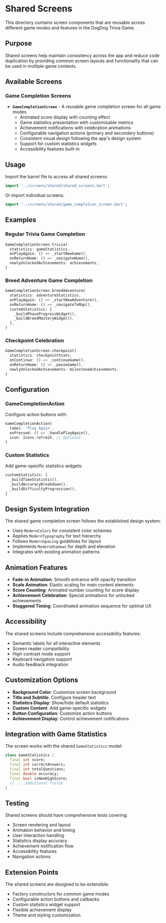 # Shared Screens

This directory contains screen components that are reusable across different game modes and features in the DogDog Trivia Game.

## Purpose

Shared screens help maintain consistency across the app and reduce code duplication by providing common screen layouts and functionality that can be used in multiple game contexts.

## Available Screens

### Game Completion Screens

- **`GameCompletionScreen`** - A reusable game completion screen for all game modes
  - Animated score display with counting effect
  - Game statistics presentation with customizable metrics
  - Achievement notifications with celebration animations
  - Configurable navigation actions (primary and secondary buttons)
  - Consistent visual design following the app's design system
  - Support for custom statistics widgets
  - Accessibility features built-in

## Usage

Import the barrel file to access all shared screens:

```dart
import '../screens/shared/shared_screens.dart';
```

Or import individual screens:

```dart
import '../screens/shared/game_completion_screen.dart';
```

## Examples

### Regular Trivia Game Completion
```dart
GameCompletionScreen.trivia(
  statistics: gameStatistics,
  onPlayAgain: () => _startNewGame(),
  onReturnHome: () => _navigateHome(),
  newlyUnlockedAchievements: achievements,
)
```

### Breed Adventure Game Completion
```dart
GameCompletionScreen.breedAdventure(
  statistics: adventureStatistics,
  onPlayAgain: () => _startNewAdventure(),
  onReturnHome: () => _navigateToMap(),
  customStatistics: [
    _buildPhaseProgressWidget(),
    _buildBreedMasteryWidget(),
  ],
)
```

### Checkpoint Celebration
```dart
GameCompletionScreen.checkpoint(
  statistics: checkpointStats,
  onContinue: () => _continueGame(),
  onReturnHome: () => _pauseGame(),
  newlyUnlockedAchievements: milestoneAchievements,
)
```

## Configuration

### GameCompletionAction
Configure action buttons with:
```dart
GameCompletionAction(
  label: 'Play Again',
  onPressed: () => _handlePlayAgain(),
  icon: Icons.refresh, // Optional
)
```

### Custom Statistics
Add game-specific statistics widgets:
```dart
customStatistics: [
  _buildTimeStatistic(),
  _buildAccuracyBreakdown(),
  _buildDifficultyProgression(),
]
```

## Design System Integration

The shared game completion screen follows the established design system:
- Uses `ModernColors` for consistent color schemes
- Applies `ModernTypography` for text hierarchy
- Follows `ModernSpacing` guidelines for layout
- Implements `ModernShadows` for depth and elevation
- Integrates with existing animation patterns

## Animation Features

- **Fade-in Animation**: Smooth entrance with opacity transition
- **Scale Animation**: Elastic scaling for main content elements
- **Score Counting**: Animated number counting for score display
- **Achievement Celebration**: Special animations for unlocked achievements
- **Staggered Timing**: Coordinated animation sequence for optimal UX

## Accessibility

The shared screens include comprehensive accessibility features:
- Semantic labels for all interactive elements
- Screen reader compatibility
- High contrast mode support
- Keyboard navigation support
- Audio feedback integration

## Customization Options

- **Background Color**: Customize screen background
- **Title and Subtitle**: Configure header text
- **Statistics Display**: Show/hide default statistics
- **Custom Content**: Add game-specific widgets
- **Button Configuration**: Customize action buttons
- **Achievement Display**: Control achievement notifications

## Integration with Game Statistics

The screen works with the shared `GameStatistics` model:
```dart
class GameStatistics {
  final int score;
  final int correctAnswers;
  final int totalQuestions;
  final double accuracy;
  final bool isNewHighScore;
  // ... additional fields
}
```

## Testing

Shared screens should have comprehensive tests covering:
- Screen rendering and layout
- Animation behavior and timing
- User interaction handling
- Statistics display accuracy
- Achievement notification flow
- Accessibility features
- Navigation actions

## Extension Points

The shared screens are designed to be extensible:
- Factory constructors for common game modes
- Configurable action buttons and callbacks
- Custom statistics widget support
- Flexible achievement display
- Theme and styling customization
